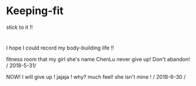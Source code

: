 # Keeping-fit
stick to it  !!
#
I hope I could record my body-building life !!

fitness room that my girl 
she's name ChenLu
never give up! Don't abandon! / 2018-5-31/

NOW!   I will give up ! jajaja !
why?   much feel!
she isn't mine !  / 2018-6-30 / 
